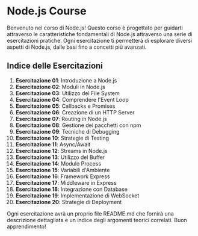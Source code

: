 # Node.js Course

Benvenuto nel corso di Node.js! Questo corso è progettato per guidarti attraverso le caratteristiche fondamentali di Node.js attraverso una serie di esercitazioni pratiche. Ogni esercitazione ti permetterà di esplorare diversi aspetti di Node.js, dalle basi fino a concetti più avanzati.

## Indice delle Esercitazioni

1. **Esercitazione 01**: Introduzione a Node.js
2. **Esercitazione 02**: Moduli in Node.js
3. **Esercitazione 03**: Utilizzo del File System
4. **Esercitazione 04**: Comprendere l'Event Loop
5. **Esercitazione 05**: Callbacks e Promises
6. **Esercitazione 06**: Creazione di un HTTP Server
7. **Esercitazione 07**: Routing in Node.js
8. **Esercitazione 08**: Gestione dei pacchetti con npm
9. **Esercitazione 09**: Tecniche di Debugging
10. **Esercitazione 10**: Strategie di Testing
11. **Esercitazione 11**: Async/Await
12. **Esercitazione 12**: Streams in Node.js
13. **Esercitazione 13**: Utilizzo del Buffer
14. **Esercitazione 14**: Modulo Process
15. **Esercitazione 15**: Variabili d'Ambiente
16. **Esercitazione 16**: Framework Express
17. **Esercitazione 17**: Middleware in Express
18. **Esercitazione 18**: Integrazione con Database
19. **Esercitazione 19**: Implementazione di WebSocket
20. **Esercitazione 20**: Strategie di Deployment

Ogni esercitazione avrà un proprio file README.md che fornirà una descrizione dettagliata e un indice degli argomenti teorici correlati. Buon apprendimento!